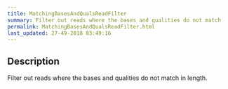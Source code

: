 ```yaml
---
title: MatchingBasesAndQualsReadFilter
summary: Filter out reads where the bases and qualities do not match
permalink: MatchingBasesAndQualsReadFilter.html
last_updated: 27-49-2018 03:49:16
---
```



## Description

Filter out reads where the bases and qualities do not match in length.

